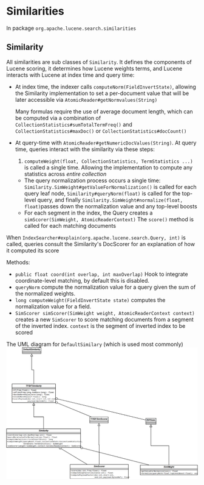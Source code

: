 # Similarities 
In package `org.apache.lucene.search.similarities`
## Similarity
All similarities are sub classes of `Similarity`. It defines the components of Lucene scoring, it determines how Lucene weights
terms, and Lucene interacts with Lucene at index time  and query time:
* At index time, the indexer calls `computeNorm(FieldInvertState)`,
  allowing the Similarity implementation to set a per-document value that
  will be later accessible via `AtomicReader#getNormvalues(String)`

  Many formulas require the use of average document length, which can be
  computed via a combination of `CollectionStatistics#sumTotalTermFreq()`
  and `CollectionStatistics#maxDoc()` or `CollectionStatistics#docCount()`
* At query-time with `AtomicReader#getNumericDocValues(String)`. 
  At query time, queries interact with the similarity via these steps:

  1. `computeWeight(float, CollectionStatistics, TermStatistics ...)` is
     called a single time. Allowing the implementation to compute any
     statistics across *entire collection*
  * The query normalization process occurs a single time:
    `Similarity.SimWeight#getValueForNormalization()` is called for each
    query leaf node, `Similarity#queryNorm(float)` is called for the
    top-level query, and finally `Similarity.SimWeight#normalize(float,
    float)`passes down the normalization value and any top-level boosts
  * For each segment in the index, the Query creates a
    `simScorer(SimWeight, AtomicReaderContext)` The `score()` method is
    called for each matching documents

When `IndexSearcher#explain(org.apache.lucene.search.Query, int)` is
called, queries consult the Similarity's DocScorer for an explanation of
how it computed its score

Methods:
* `public float coord(int overlap, int maxOverlap)` Hook to integrate
  coordinate-level matching, by default this is disabled. 
* `queryNorm` compute the normalization value for a query given the sum of
  the normalized weights. 
* `long computeWeight(FieldInvertState state)` computes the normalization
  value for a field.
* `SimScorer simScorer(SimWeight weight, AtomicReaderContext context)`
  creates a new `SimScorer` to score matching documents from a segment of
  the inverted index. `context` is the segment of inverted index to be
  scored

The UML diagram for `DefaultSimilary` (which is used most commonly)
![](diagrams/sim_uml.png?raw=true)

